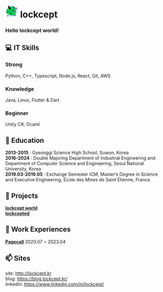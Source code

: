 # <img src="./lockcept.png" width="40" height="40" /> lockcept 
### Hello lockcept world!


## 💻 IT Skills
### Strong
Python, C++, Typescript, Node.js, React, Git, AWS
### Knowledge
Java, Linux, Flutter & Dart
### Beginner
Unity C#, Ocaml


## 🌱 Education
**2013-2015** : Gyeonggi Science High School, Suwon, Korea  
**2016-2024** : Double Majoring Department of Industrial Engineering and Department of Computer Science and Engineering, Seoul National University, Korea  
**2019.03-2019.05** : Exchange Semester ICM, Master’s Degree in Science and Executive Engineering, École des Mines de Saint Étienne, France  


## 🚀 Projects
[**lockcept world**](https://github.com/lockcept/lockcept-world)  
[**lockcepted**](https://lockcept.kr)


## 🔭 Work Experiences
[**Pagecall**](https://www.pagecall.com/) 2020.07 ~ 2023.04


## 📫 Sites
site: http://lockcept.kr  
blog: https://blog.lockcept.kr/  
linkedin: https://www.linkedin.com/in/lockcept/

